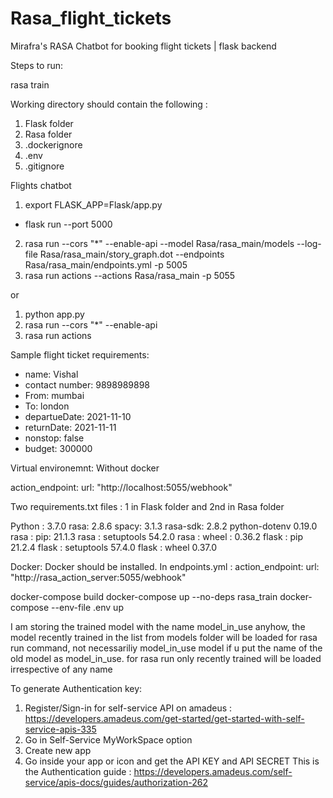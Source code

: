 # Rasa_flight_tickets
Mirafra's RASA Chatbot for booking flight tickets | flask backend

Steps to run:

rasa train

Working directory should contain the following :
1. Flask folder
2. Rasa folder
3. .dockerignore
4. .env
5. .gitignore


Flights chatbot

1. export FLASK_APP=Flask/app.py
  - flask run --port 5000
2. rasa run --cors "*" --enable-api --model Rasa/rasa_main/models --log-file Rasa/rasa_main/story_graph.dot --endpoints Rasa/rasa_main/endpoints.yml -p 5005
3. rasa run actions --actions Rasa/rasa_main -p 5055

or

1. python app.py
2. rasa run --cors "*" --enable-api
3. rasa run actions

Sample flight ticket requirements:
- name: Vishal
- contact number: 9898989898
- From: mumbai
- To: london
- departueDate: 2021-11-10
- returnDate: 2021-11-11 
- nonstop: false
- budget: 300000


Virtual environemnt: Without docker

action_endpoint:
 url: "http://localhost:5055/webhook"

Two requirements.txt files : 1 in Flask folder and 2nd in Rasa folder

Python : 3.7.0
rasa: 2.8.6
spacy: 3.1.3
rasa-sdk: 2.8.2
python-dotenv 0.19.0
rasa : pip: 21.1.3
rasa : setuptools 54.2.0
rasa : wheel : 0.36.2
flask : pip  21.2.4
flask : setuptools 57.4.0
flask : wheel 0.37.0



Docker:
Docker should be installed.
In endpoints.yml :
action_endpoint:
 url: "http://rasa_action_server:5055/webhook"

docker-compose build
docker-compose up --no-deps rasa_train
docker-compose --env-file .env up

I am storing the trained model with the name model_in_use
anyhow, the model recently trained in the list from models folder will be loaded for rasa run command, not necessariliy model_in_use model if u put the name of the old model as model_in_use. for rasa run only recently trained will be loaded irrespective of any name


To generate Authentication key:
1. Register/Sign-in for self-service API on amadeus : https://developers.amadeus.com/get-started/get-started-with-self-service-apis-335
2. Go in Self-Service MyWorkSpace option
3. Create new app
4. Go inside your app or icon and get the API KEY and API SECRET
This is the Authentication guide : https://developers.amadeus.com/self-service/apis-docs/guides/authorization-262

